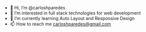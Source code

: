 - 👋 Hi, I’m @carloshparedes
- 👀 I’m interested in full stack technologies for web development
- 🌱 I’m currently learning Auto Layout and Responsive Design
- 📫 How to reach me carloshparedes@gmail.com

<!---
carloshparedes/carloshparedes is a ✨ special ✨ repository because its `README.md` (this file) appears on your GitHub profile.
You can click the Preview link to take a look at your changes.
--->
